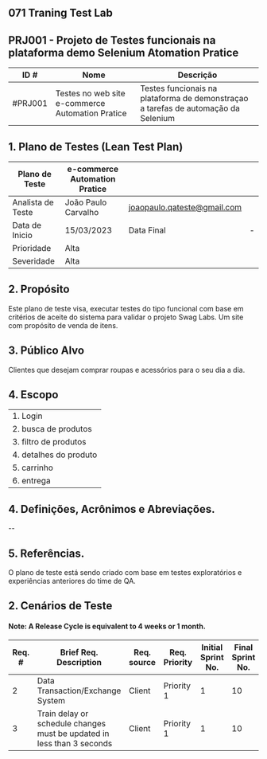 ## 071 Traning Test Lab

## PRJ001 - Projeto de Testes funcionais na plataforma demo Selenium Atomation Pratice

|ID #| Nome | Descrição |
|-|-|-|
|#PRJ001|Testes no web site e-commerce Automation Pratice|Testes funcionais na plataforma de demonstraçao a tarefas de automação da Selenium|



## 1. Plano de Testes (Lean Test Plan)

|Plano de Teste| e-commerce Automation Pratice |||
|-|-|-|-|
|Analista de Teste|João Paulo Carvalho| joaopaulo.qateste@gmail.com |
|Data de Inicio|15/03/2023| Data Final | - |
|Prioridade |Alta|
|Severidade|Alta|

## 2. Propósito

Este plano de teste visa, executar testes do tipo funcional com base em critérios de aceite do sistema  para validar o projeto Swag Labs. Um site com propósito de venda de itens.

## 3. Público Alvo


Clientes que desejam comprar roupas e acessórios para o seu dia a dia.

## 4. Escopo

|  |
|:---|
|1. Login|
|2. busca de produtos| 
|3. filtro de produtos|
|4. detalhes do produto| 
|5. carrinho|
|6. entrega|

## 4. Definições, Acrônimos e Abreviações.

--

## 5. Referências.

O plano de teste está sendo criado com base em testes exploratórios e experiências anteriores do time de QA.

## 2. Cenários de Teste


#### Note: A Release Cycle is equivalent to 4 weeks or 1 month.
|Req. #| Brief Req. Description | Req. source | Req. Priority | Initial Sprint No. | Final Sprint No. | Req. Status |
|-|-|-|-|-|-|-|
|2|Data Transaction/Exchange System|Client|Priority 1|1|10|Accepted for this Release|
|3|Train delay or schedule changes must be updated in less than 3 seconds|Client|Priority 1|1|10|Accepted for this Release|
